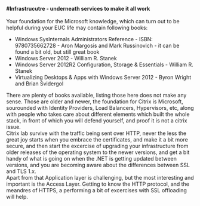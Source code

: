 **#Infrastrucutre - underneath services to make it all work**<br><br>
Your foundation for the Microsoft knowledge, which can turn out to be helpful during your EUC life may contain following books:
+ Windows SysInternals Administrators Reference - ISBN: 9780735662728 - Aron Margosis and Mark Russinovich - it can be found a bit old, but still great book<br>
+ Windows Server 2012 - William R. Stanek<br>
+ Windows Server 2012R2 Configuration, Storage & Essentials - William R. Stanek<br>
+ Virtualizing Desktops & Apps with Windows Server 2012 - Byron Wright and Brian Svidergol<br>

There are plenty of books available, listing those here does not make any sense. Those are older and newer, the foundation for Citrix is Microsoft, sourounded with Identity Providers, Load Balancers, Hypervisors, etc, along with people who takes care about different elements which built the whole stack, in front of which you will defend yourself, and proof it is not a citrix issue.<br>
Citrix lab survive with the traffic being sent over HTTP, never the less the great joy starts when you embrace the certificates, and make it a bit more secure, and then start the excercise of upgrading your infrastructure from older releases of the operating system to the newer versions, and get a bit handy of what is going on when the .NET is getting updated between versions, and you are becoming aware about the differences between SSL and TLS 1.x.<br>
Apart from that Application layer is challenging, but the most interesting and important is the Access Layer. Getting to know the HTTP protocol, and the meandres of HTTPS, a performing a bit of excercises with SSL offloading will help.<br>
